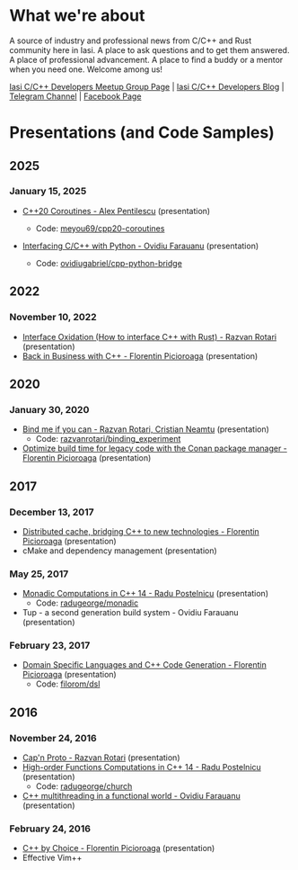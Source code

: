 # What we're about

A source of industry and professional news from C/C++ and Rust community here in Iasi. A place to ask questions and to get them answered. A place of professional advancement. A place to find a buddy or a mentor when you need one. Welcome among us!

[Iasi C/C++ Developers Meetup Group Page](https://www.meetup.com/iasi-c-cpp-developers-meetup/) | [Iasi C/C++ Developers Blog](https://iscpp.blogspot.com) | [Telegram Channel](http://t.me/iscpp) | [Facebook Page](https://www.facebook.com/iasicpp/)

# Presentations (and Code Samples)

## 2025

### January 15, 2025

* [C++20 Coroutines - Alex Pentilescu](https://www.slideshare.net/slideshow/introduction-to-c-20-coroutines-by-alex-p/275043406) (presentation)
  * Code: [meyou69/cpp20-coroutines](https://github.com/Iasi-C-CPP-Developers-Meetup/presentations-code-samples/tree/master/meyou69/cpp20-coroutines)

* [Interfacing C/C++ with Python - Ovidiu Farauanu](https://www.slideshare.net/slideshow/interfacing-c-with-python-to-boost-your-legacy-apps-with-python-interfaces/274936559) (presentation)
  * Code: [ovidiugabriel/cpp-python-bridge](https://github.com/Iasi-C-CPP-Developers-Meetup/presentations-code-samples/tree/master/ovidiugabriel/cpp-python-bridge)

## 2022

### November 10, 2022

* [Interface Oxidation (How to interface C++ with Rust) - Razvan Rotari](https://www.slideshare.net/ovidiuf/interface-oxidation) (presentation)
* [Back in Business with C++ -  Florentin Picioroaga](https://www.slideshare.net/ovidiuf/back-in-business-with-c) (presentation)

## 2020

### January 30, 2020

* [Bind me if you can - Razvan Rotari, Cristian Neamtu](https://www.slideshare.net/ovidiuf/bind-me-if-you-can) (presentation)
  * Code: [razvanrotari/binding_experiment](https://github.com/Iasi-C-CPP-Developers-Meetup/presentations-code-samples/tree/master/razvanrotari/binding_experiment)
* [Optimize build time for legacy code with the Conan package manager - Florentin Picioroaga](https://www.slideshare.net/ovidiuf/optimization-of-the-build-times-using-conan) (presentation)

## 2017

### December 13, 2017

* [Distributed cache, bridging C++ to new technologies - Florentin Picioroaga](https://www.slideshare.net/ovidiuf/distributed-cache-bridging-c-to-new-technologies-hazelcast) (presentation)
* cMake and dependency management (presentation)

### May 25, 2017

* [Monadic Computations in C++ 14 - Radu Postelnicu](https://www.slideshare.net/ovidiuf/monadic-computations-in-c14) (presentation)
  * Code: [radugeorge/monadic](https://github.com/Iasi-C-CPP-Developers-Meetup/presentations-code-samples/tree/master/radugeorge/monadic)
* Tup - a second generation build system - Ovidiu Farauanu (presentation)

### February 23, 2017

* [Domain Specific Languages and C++ Code Generation - Florentin Picioroaga](https://www.slideshare.net/ovidiuf/domain-specific-languages-and-c-code-generation) (presentation)
  * Code: [filorom/dsl](https://github.com/Iasi-C-CPP-Developers-Meetup/presentations-code-samples/tree/master/filorom/dsl)

## 2016

### November 24, 2016

* [Cap'n Proto - Razvan Rotari](http://www.slideshare.net/ovidiuf/capn-proto-c-developer-meetup-iasi)  (presentation)
* [High-order Functions Computations in C++ 14 - Radu Postelnicu](http://www.slideshare.net/ovidiuf/high-order-function-computations-in-c14-c-dev-meetup-iasi)  (presentation)
  * Code: [radugeorge/church](https://github.com/Iasi-C-CPP-Developers-Meetup/presentations-code-samples/tree/master/radugeorge/church)
* [C++ multithreading in a functional world - Ovidiu Farauanu](http://www.slideshare.net/ovidiuf/functional-patterns-for-c-multithreading-c-dev-meetup-iasi) (presentation)

### February 24, 2016

* [C++ by Choice - Florentin Picioroaga](https://www.slideshare.net/ovidiuf/florentin-picioroaga-c-by-choice) (presentation)
* Effective Vim++

